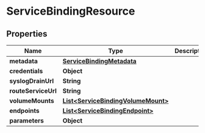 # ServiceBindingResource

## Properties
Name | Type | Description | Notes
------------ | ------------- | ------------- | -------------
**metadata** | [**ServiceBindingMetadata**](ServiceBindingMetadata.md) |  |  [optional]
**credentials** | **Object** |  |  [optional]
**syslogDrainUrl** | **String** |  |  [optional]
**routeServiceUrl** | **String** |  |  [optional]
**volumeMounts** | [**List&lt;ServiceBindingVolumeMount&gt;**](ServiceBindingVolumeMount.md) |  |  [optional]
**endpoints** | [**List&lt;ServiceBindingEndpoint&gt;**](ServiceBindingEndpoint.md) |  |  [optional]
**parameters** | **Object** |  |  [optional]
